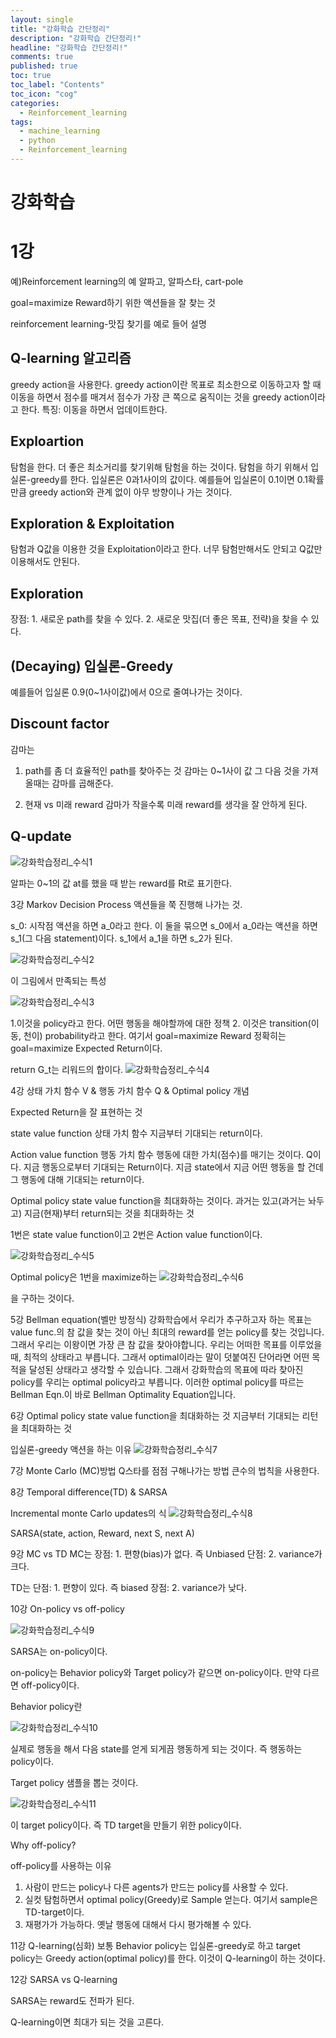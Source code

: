 ```yaml
---
layout: single
title: "강화학습 간단정리"
description: "강화학습 간단정리!"
headline: "강화학습 간단정리!"
comments: true
published: true
toc: true
toc_label: "Contents"
toc_icon: "cog"
categories:
  - Reinforcement_learning
tags:
  - machine_learning
  - python
  - Reinforcement_learning
---
```


# 강화학습

# 1강
예)Reinforcement learning의 예
알파고, 알파스타, cart-pole

goal=maximize Reward하기 위한 액션들을 잘 찾는 것

reinforcement learning-맛집 찾기를 예로 들어 설명

## Q-learning 알고리즘
greedy action을 사용한다. greedy action이란 목표로 최소한으로 이동하고자 할 때 이동을 하면서 점수를 매겨서 점수가 가장 큰 쪽으로 움직이는 것을 greedy action이라고 한다.
특징: 이동을 하면서 업데이트한다.

## Exploartion
탐험을 한다. 더 좋은 최소거리를 찾기위해 탐험을 하는 것이다. 탐험을 하기 위해서
입실론-greedy를 한다. 입실론은 0과1사이의 값이다.
예를들어 입실론이 0.1이면 0.1확률만큼 greedy action와 관계 없이 아무 방향이나 가는 것이다.

## Exploration & Exploitation
탐험과 Q값을 이용한 것을 Exploitation이라고 한다.
너무 탐험만해서도 안되고 Q값만 이용해서도 안된다.

## Exploration
장점: 1. 새로운 path를 찾을 수 있다.
      2. 새로운 맛집(더 좋은 목표, 전략)을 찾을 수 있다.

## (Decaying) 입실론-Greedy
예를들어 입실론 0.9(0~1사이값)에서 0으로 줄여나가는 것이다.

## Discount factor
감마는 
1. path를 좀 더 효율적인 path를 찾아주는 것
감마는 0~1사이 값
그 다음 것을 가져올때는 감마를 곱해준다.

2. 현재 vs 미래 reward
감마가 작을수록 미래 reward를 생각을 잘 안하게 된다.

## Q-update
![강화학습정리_수식1](https://user-images.githubusercontent.com/79041564/120922030-e07b3e00-c701-11eb-8cc5-73be9e6cdbe9.png)

알파는 0~1의 값
at를 했을 때 받는 reward를 Rt로 표기한다.


3강 Markov Decision Process
액션들을 쭉 진행해 나가는 것.

s_0: 시작점
액션을 하면 a_0라고 한다.
이 둘을 묶으면 s_0에서 a_0라는 액션을 하면 s_1(그 다음 statement)이다.
s_1에서 a_1을 하면 s_2가 된다.

![강화학습정리_수식2](https://user-images.githubusercontent.com/79041564/120922044-f7219500-c701-11eb-8019-93f66419cc31.png)

이 그림에서 만족되는 특성

![강화학습정리_수식3](https://user-images.githubusercontent.com/79041564/120922051-00126680-c702-11eb-9227-f23875f25cd6.png)

1.이것을 policy라고 한다. 어떤 행동을 해야할까에 대한 정책
2. 이것은 transition(이동, 천이) probability라고 한다.
여기서 goal=maximize Reward
정확히는
goal=maximize Expected Return이다.


return G_t는 리워드의 합이다.
![강화학습정리_수식4](https://user-images.githubusercontent.com/79041564/120922060-0c96bf00-c702-11eb-8697-40c38faf3328.png)

4강 상태 가치 함수 V & 행동 가치 함수 Q & Optimal policy 개념

Expected Return을 잘 표현하는 것

state value function 상태 가치 함수
지금부터 기대되는 return이다. 

Action value function 행동 가치 함수 
행동에 대한 가치(점수)를 매기는 것이다. Q이다.
지금 행동으로부터 기대되는 Return이다.
지금 state에서 지금 어떤 행동을 할 건데 그 행동에 대해 기대되는 return이다.

Optimal policy
state value function을 최대화하는 것이다.
과거는 있고(과거는 놔두고) 지금(현재)부터 return되는 것을 최대화하는 것


1번은 state value function이고 2번은 Action value function이다.

![강화학습정리_수식5](https://user-images.githubusercontent.com/79041564/120922070-19b3ae00-c702-11eb-9fe8-5ca997b875ff.png)

Optimal policy은 1번을 maximize하는 
![강화학습정리_수식6](https://user-images.githubusercontent.com/79041564/120922075-1fa98f00-c702-11eb-9dae-c48806eae546.png)

을 구하는 것이다.

5강 Bellman equation(벨만 방정식)
강화학습에서 우리가 추구하고자 하는 목표는 value func.의 참 값을 찾는 것이 아닌 최대의 reward를 얻는 policy를 찾는 것입니다. 그래서 우리는 이왕이면 가장 큰 참 값을 찾아야합니다. 우리는 어떠한 목표를 이루었을 때, 최적의 상태라고 부릅니다. 그래서 optimal이라는 말이 덧붙여진 단어라면 어떤 목적을 달성된 상태라고 생각할 수 있습니다. 그래서 강화학습의 목표에 따라 찾아진 policy를 우리는 optimal policy라고 부릅니다. 이러한 optimal policy를 따르는 Bellman Eqn.이 바로 Bellman Optimality Equation입니다.


6강 Optimal policy
state value function을 최대화하는 것
지금부터 기대되는 리턴을 최대화하는 것

입실론-greedy 액션을 하는 이유
![강화학습정리_수식7](https://user-images.githubusercontent.com/79041564/120922122-58e1ff00-c702-11eb-8a18-9b86b3a48212.png)


7강 Monte Carlo (MC)방법
Q스타를 점점 구해나가는 방법
큰수의 법칙을 사용한다.

8강 Temporal difference(TD) & SARSA

Incremental monte Carlo updates의 식
![강화학습정리_수식8](https://user-images.githubusercontent.com/79041564/120922140-6e572900-c702-11eb-8da1-db8bd1fc41df.png)

SARSA(state, action, Reward, next S, next A)


9강 MC vs TD
MC는 
장점: 1. 편향(bias)가 없다. 즉 Unbiased
단점: 2. variance가 크다.

TD는 
단점: 1. 편향이 있다. 즉 biased
장점: 2. variance가 낮다.

10강 On-policy vs off-policy

![강화학습정리_수식9](https://user-images.githubusercontent.com/79041564/120922150-7ca54500-c702-11eb-9ded-29298db71f06.png)


SARSA는 on-policy이다.

on-policy는 
Behavior policy와 Target policy가 같으면 on-policy이다.
만약 다르면 off-policy이다.


Behavior policy란

![강화학습정리_수식10](https://user-images.githubusercontent.com/79041564/120922159-87f87080-c702-11eb-93ef-2e697ebe960f.png)


실제로 행동을 해서 다음 state를 얻게 되게끔 행동하게 되는 것이다.
즉 행동하는 policy이다.

Target policy
샘플을 뽑는 것이다. 

![강화학습정리_수식11](https://user-images.githubusercontent.com/79041564/120922170-90e94200-c702-11eb-9fd4-bc1cc8f66502.png)


이 target policy이다.
즉 TD target을 만들기 위한 policy이다.

Why off-policy?

off-policy를 사용하는 이유
1. 사람이 만드는 policy나 다른 agents가 만드는 policy를 사용할 수 있다.
2. 실컷 탐험하면서 optimal policy(Greedy)로 Sample 얻는다.
여기서 sample은 TD-target이다.
3. 재평가가 가능하다. 옛날 행동에 대해서 다시 평가해볼 수 있다.


11강 Q-learning(심화)
보통 Behavior policy는 입실론-greedy로 하고
target policy는 Greedy action(optimal policy)를 한다.
이것이 Q-learning이 하는 것이다.




12강 SARSA vs Q-learning

SARSA는 reward도 전파가 된다.

Q-learning이면 최대가 되는 것을 고른다.









































